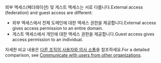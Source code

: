 <span data-ttu-id="06536-101">외부 액세스(페더레이션) 및 게스트 액세스는 서로 다릅니다.</span><span class="sxs-lookup"><span data-stu-id="06536-101">External access (federation) and guest access are different:</span></span>

- <span data-ttu-id="06536-102">외부 액세스에서 전체 도메인에 대한 액세스 권한을 제공합니다.</span><span class="sxs-lookup"><span data-stu-id="06536-102">External access gives access permission to an entire domain.</span></span>
- <span data-ttu-id="06536-103">게스트 액세스에서 개인에 대한 액세스 권한을 제공합니다.</span><span class="sxs-lookup"><span data-stu-id="06536-103">Guest access gives access permission to an individual.</span></span> 


<span data-ttu-id="06536-104">자세한 비교 내용은 [다른 조직의 사용자와 의사 소통](../communicate-with-users-from-other-organizations.md)을 참조하세요.</span><span class="sxs-lookup"><span data-stu-id="06536-104">For a detailed comparison, see [Communicate with users from other organizations](../communicate-with-users-from-other-organizations.md).</span></span>
